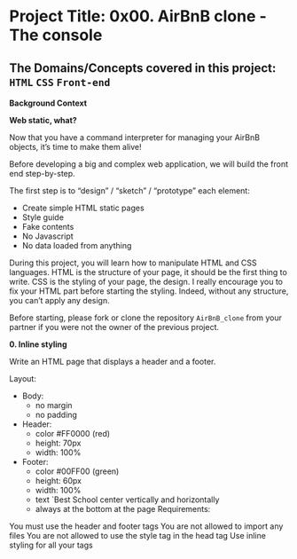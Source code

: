 # **Project Title: 0x00. AirBnB clone - The console**

## The Domains/Concepts covered in this project: `HTML` `CSS` `Front-end`
**Background Context**

**Web static, what?**

Now that you have a command interpreter for managing your AirBnB objects, it’s time to make them alive!

Before developing a big and complex web application, we will build the front end step-by-step.

The first step is to “design” / “sketch” / “prototype” each element:

  * Create simple HTML static pages
  * Style guide
  * Fake contents
  * No Javascript
  * No data loaded from anything

During this project, you will learn how to manipulate HTML and CSS languages. HTML is the structure of your page, it 
should be the first thing to write. CSS is the styling of your page, the design. I really encourage you to fix your 
HTML part before starting the styling. Indeed, without any structure, you can’t apply any design.

Before starting, please fork or clone the repository `AirBnB_clone` from your partner if you were not the owner of the previous project.

**0. Inline styling**

Write an HTML page that displays a header and a footer.

Layout:

  * Body:
    * no margin
    * no padding
  * Header:
    * color #FF0000 (red)
    * height: 70px
    * width: 100%
  * Footer:
    * color #00FF00 (green)
    * height: 60px
    * width: 100%
    * text `Best School center vertically and horizontally
    * always at the bottom at the page
Requirements:

You must use the header and footer tags
You are not allowed to import any files
You are not allowed to use the style tag in the head tag
Use inline styling for all your tags

